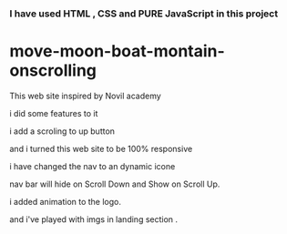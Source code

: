 ### I have used HTML , CSS and PURE JavaScript in this project

# move-moon-boat-montain-onscrolling

This web site inspired by Novil academy 

i did some features to it 

i add a scroling to up button 

and i turned this web site to be 100% responsive 

i have changed the nav to an dynamic icone

nav bar will hide on Scroll Down and Show on Scroll Up.

i added animation to the logo.

and i've played with imgs in landing section .
